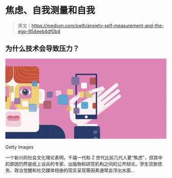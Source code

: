 # 焦虑、自我测量和自我

> 原文：<https://medium.com/swlh/anxiety-self-measurement-and-the-ego-954eeb4df0b4>

## 为什么技术会导致压力？

![](img/f0ca48f4dd36e5a1b46f47a85ddbe443.png)

Getty Images

一个新兴的社会文化理论表明，千禧一代和 Z 世代比前几代人更“焦虑”，但其中的原因仍然是纸上谈兵的专家、出版物和研究机构之间的公开辩论。学生贷款债务、政治觉醒和社交媒体扭曲的现实呈现等因素通常会浮出水面…